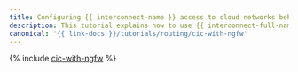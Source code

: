 ```yaml
---
title: Configuring {{ interconnect-name }} access to cloud networks behind NGFWs
description: This tutorial explains how to use {{ interconnect-full-name }} for network connectivity between the customer’s infrastructure and the high-availability cloud network protected by the next-generation firewall.
canonical: '{{ link-docs }}/tutorials/routing/cic-with-ngfw'
---
```


{% include [cic-with-ngfw](../../_tutorials/routing/cic-with-ngfw.md) %}